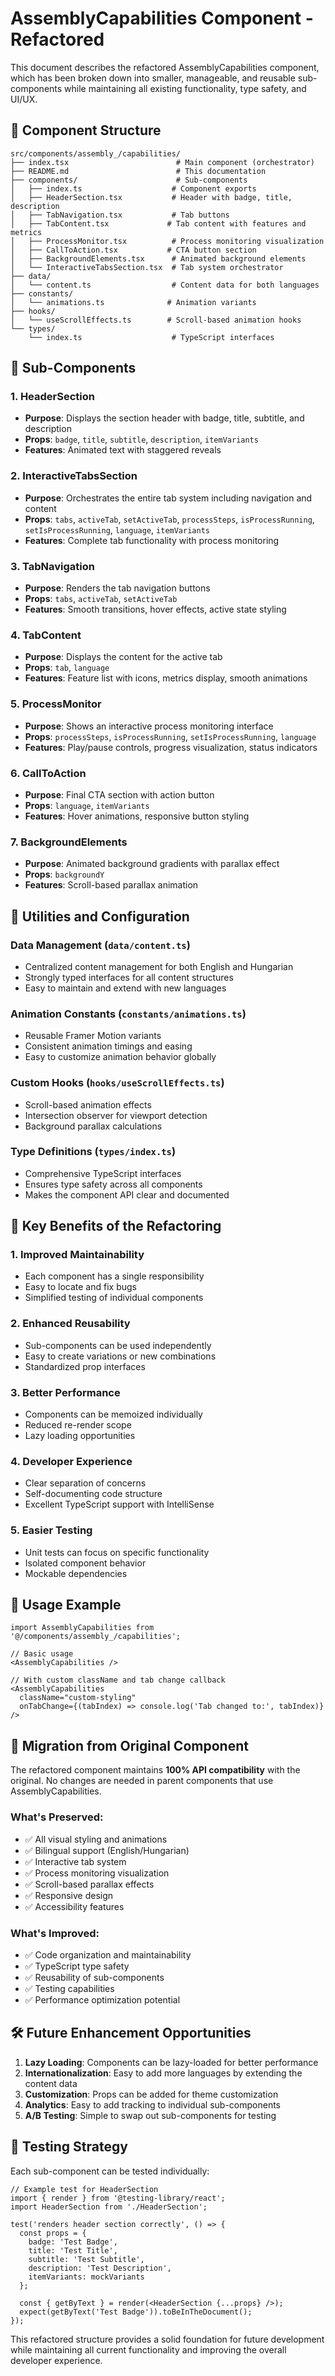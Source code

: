 # AssemblyCapabilities Component - Refactored

This document describes the refactored AssemblyCapabilities component, which has been broken down into smaller, manageable, and reusable sub-components while maintaining all existing functionality, type safety, and UI/UX.

## 📁 Component Structure

```
src/components/assembly_/capabilities/
├── index.tsx                        # Main component (orchestrator)
├── README.md                        # This documentation
├── components/                      # Sub-components
│   ├── index.ts                    # Component exports
│   ├── HeaderSection.tsx           # Header with badge, title, description
│   ├── TabNavigation.tsx           # Tab buttons
│   ├── TabContent.tsx             # Tab content with features and metrics
│   ├── ProcessMonitor.tsx          # Process monitoring visualization
│   ├── CallToAction.tsx           # CTA button section
│   ├── BackgroundElements.tsx      # Animated background elements
│   └── InteractiveTabsSection.tsx  # Tab system orchestrator
├── data/
│   └── content.ts                  # Content data for both languages
├── constants/
│   └── animations.ts              # Animation variants
├── hooks/
│   └── useScrollEffects.ts        # Scroll-based animation hooks
└── types/
    └── index.ts                    # TypeScript interfaces
```

## 🧩 Sub-Components

### 1. **HeaderSection**
- **Purpose**: Displays the section header with badge, title, subtitle, and description
- **Props**: `badge`, `title`, `subtitle`, `description`, `itemVariants`
- **Features**: Animated text with staggered reveals

### 2. **InteractiveTabsSection**
- **Purpose**: Orchestrates the entire tab system including navigation and content
- **Props**: `tabs`, `activeTab`, `setActiveTab`, `processSteps`, `isProcessRunning`, `setIsProcessRunning`, `language`, `itemVariants`
- **Features**: Complete tab functionality with process monitoring

### 3. **TabNavigation**
- **Purpose**: Renders the tab navigation buttons
- **Props**: `tabs`, `activeTab`, `setActiveTab`
- **Features**: Smooth transitions, hover effects, active state styling

### 4. **TabContent**
- **Purpose**: Displays the content for the active tab
- **Props**: `tab`, `language`
- **Features**: Feature list with icons, metrics display, smooth animations

### 5. **ProcessMonitor**
- **Purpose**: Shows an interactive process monitoring interface
- **Props**: `processSteps`, `isProcessRunning`, `setIsProcessRunning`, `language`
- **Features**: Play/pause controls, progress visualization, status indicators

### 6. **CallToAction**
- **Purpose**: Final CTA section with action button
- **Props**: `language`, `itemVariants`
- **Features**: Hover animations, responsive button styling

### 7. **BackgroundElements**
- **Purpose**: Animated background gradients with parallax effect
- **Props**: `backgroundY`
- **Features**: Scroll-based parallax animation

## 🔧 Utilities and Configuration

### Data Management (`data/content.ts`)
- Centralized content management for both English and Hungarian
- Strongly typed interfaces for all content structures
- Easy to maintain and extend with new languages

### Animation Constants (`constants/animations.ts`)
- Reusable Framer Motion variants
- Consistent animation timings and easing
- Easy to customize animation behavior globally

### Custom Hooks (`hooks/useScrollEffects.ts`)
- Scroll-based animation effects
- Intersection observer for viewport detection
- Background parallax calculations

### Type Definitions (`types/index.ts`)
- Comprehensive TypeScript interfaces
- Ensures type safety across all components
- Makes the component API clear and documented

## 🚀 Key Benefits of the Refactoring

### 1. **Improved Maintainability**
- Each component has a single responsibility
- Easy to locate and fix bugs
- Simplified testing of individual components

### 2. **Enhanced Reusability**
- Sub-components can be used independently
- Easy to create variations or new combinations
- Standardized prop interfaces

### 3. **Better Performance**
- Components can be memoized individually
- Reduced re-render scope
- Lazy loading opportunities

### 4. **Developer Experience**
- Clear separation of concerns
- Self-documenting code structure
- Excellent TypeScript support with IntelliSense

### 5. **Easier Testing**
- Unit tests can focus on specific functionality
- Isolated component behavior
- Mockable dependencies

## 📝 Usage Example

```tsx
import AssemblyCapabilities from '@/components/assembly_/capabilities';

// Basic usage
<AssemblyCapabilities />

// With custom className and tab change callback
<AssemblyCapabilities 
  className="custom-styling"
  onTabChange={(tabIndex) => console.log('Tab changed to:', tabIndex)}
/>
```

## 🔄 Migration from Original Component

The refactored component maintains **100% API compatibility** with the original. No changes are needed in parent components that use AssemblyCapabilities.

### What's Preserved:
- ✅ All visual styling and animations
- ✅ Bilingual support (English/Hungarian)
- ✅ Interactive tab system
- ✅ Process monitoring visualization
- ✅ Scroll-based parallax effects
- ✅ Responsive design
- ✅ Accessibility features

### What's Improved:
- ✅ Code organization and maintainability
- ✅ TypeScript type safety
- ✅ Reusability of sub-components
- ✅ Testing capabilities
- ✅ Performance optimization potential

## 🛠 Future Enhancement Opportunities

1. **Lazy Loading**: Components can be lazy-loaded for better performance
2. **Internationalization**: Easy to add more languages by extending the content data
3. **Customization**: Props can be added for theme customization
4. **Analytics**: Easy to add tracking to individual sub-components
5. **A/B Testing**: Simple to swap out sub-components for testing

## 🧪 Testing Strategy

Each sub-component can be tested individually:

```tsx
// Example test for HeaderSection
import { render } from '@testing-library/react';
import HeaderSection from './HeaderSection';

test('renders header section correctly', () => {
  const props = {
    badge: 'Test Badge',
    title: 'Test Title',
    subtitle: 'Test Subtitle',
    description: 'Test Description',
    itemVariants: mockVariants
  };
  
  const { getByText } = render(<HeaderSection {...props} />);
  expect(getByText('Test Badge')).toBeInTheDocument();
});
```

This refactored structure provides a solid foundation for future development while maintaining all current functionality and improving the overall developer experience.
